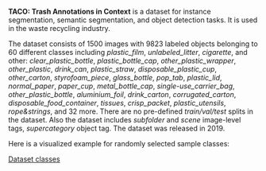 **TACO: Trash Annotations in Context** is a dataset for instance segmentation, semantic segmentation, and object detection tasks. It is used in the waste recycling industry. 

The dataset consists of 1500 images with 9823 labeled objects belonging to 60 different classes including *plastic_film*, *unlabeled_litter*, *cigarette*, and other: *clear_plastic_bottle*, *plastic_bottle_cap*, *other_plastic_wrapper*, *other_plastic*, *drink_can*, *plastic_straw*, *disposable_plastic_cup*, *other_carton*, *styrofoam_piece*, *glass_bottle*, *pop_tab*, *plastic_lid*, *normal_paper*, *paper_cup*, *metal_bottle_cap*, *single-use_carrier_bag*, *other_plastic_bottle*, *aluminium_foil*, *drink_carton*, *corrugated_carton*, *disposable_food_container*, *tissues*, *crisp_packet*, *plastic_utensils*, *rope&strings*, and 32 more. There are no pre-defined <i>train/val/test</i> splits in the dataset. Also the dataset includes *subfolder* and *scene* image-level tags, *supercategory* object tag. The dataset was released in 2019.

Here is a visualized example for randomly selected sample classes:

[Dataset classes](https://github.com/dataset-ninja/taco/raw/main/visualizations/classes_preview.webm)
